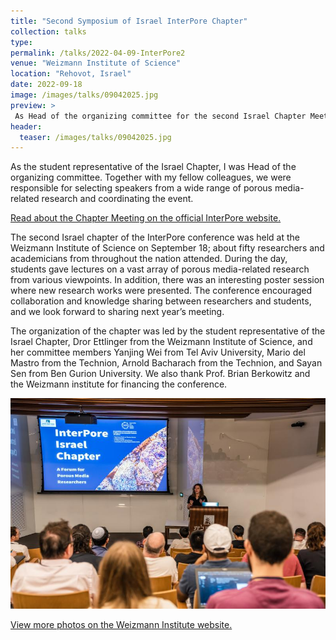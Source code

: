 ```yaml
---
title: "Second Symposium of Israel InterPore Chapter"
collection: talks
type:
permalink: /talks/2022-04-09-InterPore2
venue: "Weizmann Institute of Science"
location: "Rehovot, Israel"
date: 2022-09-18
image: /images/talks/09042025.jpg
preview: >
 As Head of the organizing committee for the second Israel Chapter Meeting of InterPore, I led the planning of a really exciting event that brought together researchers from all sorts of backgrounds, all connected by their work on porous media. It was a full day of talks, posters, and great conversations.
header:
  teaser: /images/talks/09042025.jpg
---
```

As the student representative of the Israel Chapter, I was Head of the organizing committee. Together with my fellow colleagues, we were responsible for selecting speakers from a wide range of porous media-related research and coordinating the event.

[Read about the Chapter Meeting on the official InterPore website.](https://www.interpore.org/node/1001)

The second Israel chapter of the InterPore conference was held at the Weizmann Institute of Science on September 18; about fifty researchers and academicians from throughout the nation attended. During the day, students gave lectures on a vast array of porous media-related research from various viewpoints. In addition, there was an interesting poster session where new research works were presented. The conference encouraged collaboration and knowledge sharing between researchers and students, and we look forward to sharing next year’s meeting.

The organization of the chapter was led by the student representative of the Israel Chapter, Dror Ettlinger from the Weizmann Institute of Science, and her committee members Yanjing Wei from Tel Aviv University, Mario del Mastro from the Technion, Arnold Bacharach from the Technion, and Sayan Sen from Ben Gurion University. We also thank Prof. Brian Berkowitz and the Weizmann institute for financing the conference.

![My helpful screenshot](/images/talks/09042025.jpg)

[View more photos on the Weizmann Institute website.](https://www.weizmann.ac.il/EPS/gallery/interpore-israel-chapter-sept-192022)
